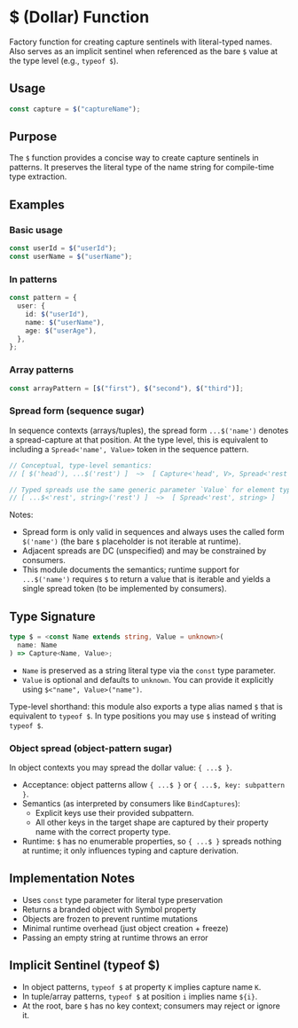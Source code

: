 # $ (Dollar) Function

Factory function for creating capture sentinels with literal-typed names. Also
serves as an implicit sentinel when referenced as the bare `$` value at the type
level (e.g., `typeof $`).

## Usage

```typescript
const capture = $("captureName");
```

## Purpose

The `$` function provides a concise way to create capture sentinels in patterns.
It preserves the literal type of the name string for compile-time type
extraction.

## Examples

### Basic usage

```typescript
const userId = $("userId");
const userName = $("userName");
```

### In patterns

```typescript
const pattern = {
  user: {
    id: $("userId"),
    name: $("userName"),
    age: $("userAge"),
  },
};
```

### Array patterns

```typescript
const arrayPattern = [$("first"), $("second"), $("third")];
```

### Spread form (sequence sugar)

In sequence contexts (arrays/tuples), the spread form `...$('name')` denotes a
spread-capture at that position. At the type level, this is equivalent to
including a `Spread<'name', Value>` token in the sequence pattern.

```ts
// Conceptual, type-level semantics:
// [ $('head'), ...$('rest') ]  ~>  [ Capture<'head', V>, Spread<'rest', V> ]

// Typed spreads use the same generic parameter `Value` for element type:
// [ ...$<'rest', string>('rest') ]  ~>  [ Spread<'rest', string> ]
```

Notes:
- Spread form is only valid in sequences and always uses the called form
  `$('name')` (the bare `$` placeholder is not iterable at runtime).
- Adjacent spreads are DC (unspecified) and may be constrained by consumers.
- This module documents the semantics; runtime support for `...$('name')`
  requires `$` to return a value that is iterable and yields a single
  spread token (to be implemented by consumers).

## Type Signature

```ts
type $ = <const Name extends string, Value = unknown>(
  name: Name
) => Capture<Name, Value>;
```

- `Name` is preserved as a string literal type via the `const` type parameter.
- `Value` is optional and defaults to `unknown`. You can provide it explicitly
  using `$<"name", Value>("name")`.

Type-level shorthand: this module also exports a type alias named `$` that is
equivalent to `typeof $`. In type positions you may use `$` instead of writing
`typeof $`.

### Object spread (object-pattern sugar)

In object contexts you may spread the dollar value: `{ ...$ }`.

- Acceptance: object patterns allow `{ ...$ }` or `{ ...$, key: subpattern }`.
- Semantics (as interpreted by consumers like `BindCaptures`):
  - Explicit keys use their provided subpattern.
  - All other keys in the target shape are captured by their property name with
    the correct property type.
- Runtime: `$` has no enumerable properties, so `{ ...$ }` spreads nothing at
  runtime; it only influences typing and capture derivation.

## Implementation Notes

- Uses `const` type parameter for literal type preservation
- Returns a branded object with Symbol property
- Objects are frozen to prevent runtime mutations
- Minimal runtime overhead (just object creation + freeze)
- Passing an empty string at runtime throws an error

## Implicit Sentinel (typeof $)

- In object patterns, `typeof $` at property `K` implies capture name `K`.
- In tuple/array patterns, `typeof $` at position `i` implies name `${i}`.
- At the root, bare `$` has no key context; consumers may reject or ignore it.
